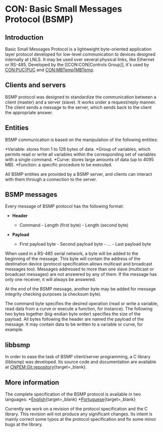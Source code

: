 # CON: Basic Small Messages Protocol (BSMP)

## Introduction

Basic Small Messages Protocol is a lightweight byte-oriented application layer protocol developed for low-level communication to devices designed internally at LNLS. It may be used over several physical links, like Ethernet or RS-485. Developed by the [[CON:CON|Controls Group]], it's used by [CON:PUC|PUC](link) and [CON:MBTemp|MBTemp](link).

## Clients and servers

BSMP protocol was designed to standardize the communication between a client (master) and a server (slave). It works under a request/reply manner. The client sends a message to the server, which sends back to the client the appropriate answer.

## Entities

BSMP communication is based on the manipulation of the following entities:

*Variable: stores from 1 to 128 bytes of data.
*Group of variables, which permits read or write all variables within the corresponding set of variables with a single command.
*Curve: stores large amounts of data (up to 4095 MB).
*Function: a specific procedure to be executed.

All BSMP entities are provided by a BSMP server, and clients can interact with them through a connection to the server.

## BSMP messages

Every message of BSMP protocol has the following format:

- **Header**
    - Command - Length (first byte) - Length (second byte) 

- **Payload**
    -  First payload byte - Second payload byte - ... - Last payload byte 

When used in a RS-485 serial network, a byte will be added to the beginning of the message. This byte will contain the address of the destination device (protocol specification allows multicast and broadcast messages too). Messages addressed to more than one slave (multicast or broadcast messages) are not answered by any of them. If the message has only one receiver, it will always be answered.

At the end of the BSMP message, another byte may be added for message integrity checking purposes (a checksum byte).

The command byte specifies the desired operation (read or write a variable, read data from a curve or execute a function, for instance). The following two bytes together (big-endian byte order) specifies the size of the payload. All bytes following the header are named the payload of the message. It may contain data to be written to a variable or curve, for example.

## libbsmp

In order to ease the task of BSMP client/server programming, a C library (libbsmp) was developed. Its source code and documentation are available at [CNPEM Git repository](http://github.com/lnls-sirius/libbsmp){target=_blank}.

## More information

The complete specification of the BSMP protocol is available in two languages:
*[English](https://github.com/lnls-sirius/libbsmp/blob/master/doc/protocol_v2-30_en_US.pdf){target=_blank}
*[Portuguese](https://github.com/lnls-sirius/libbsmp/blob/master/doc/protocol_v2-30_pt_BR.pdf){target=_blank}

Currently we work on a revision of the protocol specification and the C library. This revision will not produce any significant changes. Its intent is mainly correct some typos at the protocol specification and fix some minor bugs at the library.
